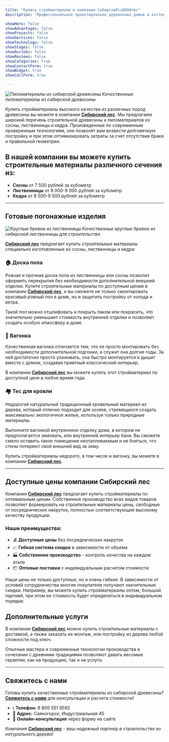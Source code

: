 ```yaml
---
title: "Купить стройматериалы в компании Сибирский\u00A0лес"
description: "Профессиональное проектирование деревянных домов и коттеджей. Индивидуальный подход, 10+ лет опыта. Цена от 5000₽. Заказать проект дома ☎"

showHero: false
showAdvantages: false
showProjects: false
showServices: false
showTechnology: false
showStages: false
showOurJobs: false
showReviews: false
showCategories: true
showContactForm: true
showWidget: true
showCallForm: true

---
```



![Пиломатериалы из сибирской древесины](/images/services/materials-1.jpg)
*Качественные пиломатериалы из сибирской древесины*

Купить стройматериалы высокого качества из различных пород древесины вы можете в компании [**Сибирский лес**](/). Мы предлагаем широкий перечень строительной древесины и пиломатериалов из сосны, лиственницы и кедра. Произведенные по современным проверенным технологиям, они позволят вам возвести долговечную постройку и при этом оптимизировать затраты за счет отсутствия брака и правильной геометрии.

## В нашей компании вы можете купить строительные материалы различного сечения из:

- **Сосны** от 7 500 рублей за кубометр
- **Лиственницы** от 8 000-9 000 рублей за кубометр
- **Кедра** от 8 500-9 500 рублей за кубометр

---

## Готовые погонажные изделия
![Круглые бревна из лиственницы](/images/services/materials-2.jpeg)
*Качественные круглые бревна из сибирской лиственницы для строительства*

[**Сибирский лес**](/) предлагает купить строительные материалы специально изготовленные из сосны, лиственницы и кедра:

### 🏠 Доска пола


Ровная и прочная доска пола из лиственницы или сосны позволит оформить перекрытия без необходимости дополнительной внешней отделки. Купите строительные материалы по доступным ценам в компании [**Сибирский лес**](/), и вы сможете не только смонтировать красивый ровный пол в доме, но и защитить постройку от холода и ветра. 

Такой пол можно отшлифовать и покрыть лаком или покрасить, что значительно уменьшает стоимость внутренней отделки и позволяет создать особую атмосферу в доме.

### 🎯 Вагонка

Качественная вагонка отличается тем, что ее просто монтировать без необходимости дополнительной подгонки, а служит она долгие годы. За ней достаточно просто ухаживать, она быстро монтируется и дышит вместе с домом, создавая приятный классический интерьер. 

В компании [**Сибирский лес**](/) вы можете купить этот стройматериал по доступной цене в любое время года.

### 🏘️ Тес для кровли

Недорогой натуральный традиционный кровельный материал из дерева, который отлично подходит для хозяев, стремящихся создать максимально экологичное жилье, используя только природные материалы.

Выполните вагонкой внутреннюю отделку дома, в котором не предполагается зимовать, или внутренний интерьер бани. Вы сможете смело оставить такое помещение неотапливаемым и не бояться, что стены потеряют свой внешний вид за зиму. 

Купить стройматериалы недорого, в том числе и вагонку, вы можете в компании [**Сибирский лес**](/).

---

## Доступные цены компании Сибирский лес

Компания [**Сибирский лес**](/) предлагает купить стройматериалы по оптимальным ценам. Собственное производство всех видов товаров позволяет формировать на строительные материалы цены, свободные от посреднических накруток, полностью соответствующие высокому качеству продукции.

### Наши преимущества:

- 💰 **Доступные цены** без посреднических накруток
- 📈 **Гибкая система скидок** в зависимости от объема
- 🏭 **Собственное производство** - контроль качества на каждом этапе
- 📦 **Оптовые поставки** с индивидуальным расчетом стоимости

Наши цены не только доступные, но и очень гибкие. В зависимости от условий сотрудничества многие покупатели получают значительные скидки. Например, вы можете купить стройматериалы оптом, большой партией, при этом ее стоимость будет определяться в индивидуальном порядке.

## Дополнительные услуги

В компании [**Сибирский лес**](/) можно купить строительные материалы с доставкой, а также заказать их монтаж, или постройку из дерева любой сложности под ключ. 

Опытные мастера и современные технологии производства в сочетании с древними традициями позволяют давать весомые гарантии, как на продукцию, так и на услуги.

---

## Свяжитесь с нами

Готовы купить качественные стройматериалы из сибирской древесины? [**Свяжитесь с нами**](/contacts/) для консультации и расчета стоимости!

- 📞 **Телефон:** 8 800 551 9592
- 📍 **Адрес:** Саяногорск, Индустриальная 45
- 💬 **Онлайн-консультация** через форму на сайте

*Компания [**Сибирский лес**](/) - ваш надежный партнер в строительстве из натурального дерева!*